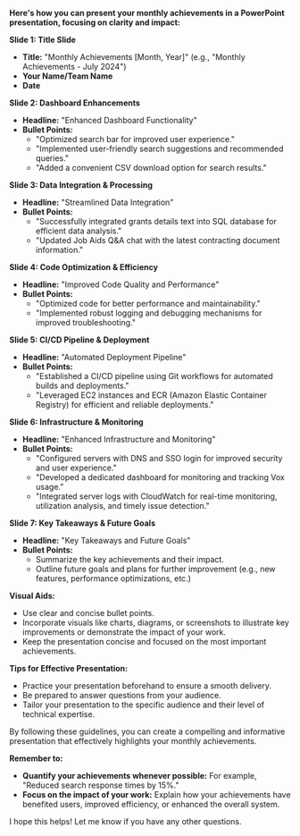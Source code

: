 **Here's how you can present your monthly achievements in a PowerPoint presentation, focusing on clarity and impact:**

**Slide 1: Title Slide**

* **Title:** "Monthly Achievements [Month, Year]" (e.g., "Monthly Achievements - July 2024")
* **Your Name/Team Name**
* **Date**

**Slide 2: Dashboard Enhancements**

* **Headline:** "Enhanced Dashboard Functionality"
* **Bullet Points:**
    * "Optimized search bar for improved user experience."
    * "Implemented user-friendly search suggestions and recommended queries."
    * "Added a convenient CSV download option for search results."

**Slide 3: Data Integration & Processing**

* **Headline:** "Streamlined Data Integration"
* **Bullet Points:**
    * "Successfully integrated grants details text into SQL database for efficient data analysis."
    * "Updated Job Aids Q&A chat with the latest contracting document information."

**Slide 4: Code Optimization & Efficiency**

* **Headline:** "Improved Code Quality and Performance"
* **Bullet Points:**
    * "Optimized code for better performance and maintainability."
    * "Implemented robust logging and debugging mechanisms for improved troubleshooting."

**Slide 5: CI/CD Pipeline & Deployment**

* **Headline:** "Automated Deployment Pipeline"
* **Bullet Points:**
    * "Established a CI/CD pipeline using Git workflows for automated builds and deployments."
    * "Leveraged EC2 instances and ECR (Amazon Elastic Container Registry) for efficient and reliable deployments."

**Slide 6: Infrastructure & Monitoring**

* **Headline:** "Enhanced Infrastructure and Monitoring"
* **Bullet Points:**
    * "Configured servers with DNS and SSO login for improved security and user experience."
    * "Developed a dedicated dashboard for monitoring and tracking Vox usage."
    * "Integrated server logs with CloudWatch for real-time monitoring, utilization analysis, and timely issue detection."

**Slide 7: Key Takeaways & Future Goals**

* **Headline:** "Key Takeaways and Future Goals"
* **Bullet Points:**
    * Summarize the key achievements and their impact.
    * Outline future goals and plans for further improvement (e.g., new features, performance optimizations, etc.)

**Visual Aids:**

* Use clear and concise bullet points.
* Incorporate visuals like charts, diagrams, or screenshots to illustrate key improvements or demonstrate the impact of your work.
* Keep the presentation concise and focused on the most important achievements.

**Tips for Effective Presentation:**

* Practice your presentation beforehand to ensure a smooth delivery.
* Be prepared to answer questions from your audience.
* Tailor your presentation to the specific audience and their level of technical expertise.

By following these guidelines, you can create a compelling and informative presentation that effectively highlights your monthly achievements.

**Remember to:**

* **Quantify your achievements whenever possible:** For example, "Reduced search response times by 15%."
* **Focus on the impact of your work:** Explain how your achievements have benefited users, improved efficiency, or enhanced the overall system.

I hope this helps! Let me know if you have any other questions.
